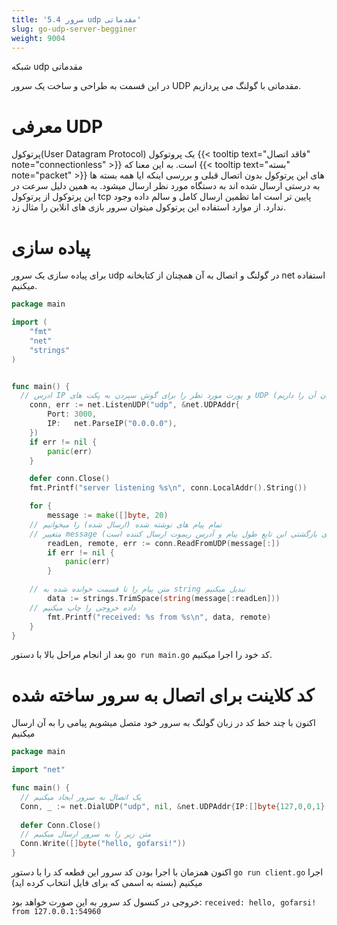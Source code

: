 ```yaml
---
title: '5.4 سرور udp مقدماتی'
slug: go-udp-server-begginer
weight: 9004
---
```


شبکه udp مقدماتی

در این قسمت به طراحی و ساخت یک سرور UDP مقدماتی با گولنگ می پردازیم.

# معرفی UDP
پرتوکول(User Datagram Protocol)
یک پروتوکول {{< tooltip text="فاقد اتصال" note="connectionless" >}} است.
به این معنا که {{< tooltip text="بسته" note="packet" >}} های این پرتوکول بدون اتصال قبلی و بررسی اینکه ایا همه بسته ها به درستی ارسال شده اند به دستگاه مورد نظر ارسال میشود.
به همین دلیل سرعت در این پرتوکول از پرتوکول tcp پایین تر است اما تظمین ارسال کامل و سالم داده وجود ندارد.
از موارد استفاده این پرتوکول میتوان سرور بازی های انلاین را مثال زد.

# پیاده سازی
برای پیاده سازی یک سرور udp در گولنگ و اتصال به آن همچنان از کتابخانه net استفاده میکنیم.

```go
package main

import (
	"fmt"
	"net"
	"strings"
)


func main() {
  // ادرس IP و پورت مورد نظر را برای گوش سپردن به پکت های UDP مشخص میکنیم (مقدار بازگشتی این تابع اتصال ما است که قابلیت نوشتن و خواندن آن را داریم)
	conn, err := net.ListenUDP("udp", &net.UDPAddr{
		Port: 3000,
		IP:   net.ParseIP("0.0.0.0"),
	})
	if err != nil {
		panic(err)
	}

	defer conn.Close()
	fmt.Printf("server listening %s\n", conn.LocalAddr().String())

	for {
		message := make([]byte, 20)
    // تمام پیام های نوشته شده (ارسال شده) را میخوانیم 
    // متغییر message را با مقدار ارسال شده پر میکنیم (مقدار های بازگشتی این تابع طول پیام و آدرس ریموت ارسال کننده است)
		readLen, remote, err := conn.ReadFromUDP(message[:])
		if err != nil {
			panic(err)
		}

    // متن پیام را تا قسمت خوانده شده به string تبدیل میکنیم
		data := strings.TrimSpace(string(message[:readLen]))
    // داده خروجی را چاپ میکنیم
		fmt.Printf("received: %s from %s\n", data, remote)
	}
}
```

بعد از انجام مراحل بالا با دستور ‍`go run main.go` کد خود را اجرا میکنیم.

# کد کلاینت برای اتصال به سرور ساخته شده
اکنون با چند خط کد در زبان گولنگ به سرور خود متصل میشویم پیامی را به آن ارسال میکنیم

```go
package main

import "net"

func main() {
  // یک اتصال به سرور ایجاد میکنیم
  Conn, _ := net.DialUDP("udp", nil, &net.UDPAddr{IP:[]byte{127,0,0,1},Port:3000,Zone:""})
  
  defer Conn.Close()
  // متن زیر را به سرور ارسال میکنیم
  Conn.Write([]byte("hello, gofarsi!"))
}
```

اکنون همزمان با اجرا بودن کد سرور این قطعه کد را با دستور 
‍‍`go run client.go`
اجرا میکنیم (بسته به اسمی که برای فایل انتخاب کرده اید)

خروجی در کنسول کد سرور به این صورت خواهد بود:
`received: hello, gofarsi! from 127.0.0.1:54960`
